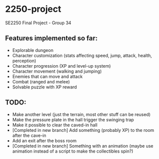 # 2250-project
SE2250 Final Project - Group 34

## Features implemented so far:
- Explorable dungeon
- Character customization (stats affecting speed, jump, attack, health, perception)
- Character progression (XP and level-up system)
- Character movement (walking and jumping)
- Enemies that can move and attack
- Combat (ranged and melee)
- Solvable puzzle with XP reward

## TODO:
- Make another level (just the terrain, most other stuff can be reused)
- Make the pressure plate in the hall trigger the swinging trap
- Make it possible to clear the caved-in hall
- [Completed in new branch] Add something (probably XP) to the room after the cave-in
- Add an exit after the boss room
- [Completed in new branch] Something with an animation (maybe use animation instead of a script to make the collectibles spin?)
